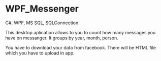 # WPF_Messenger
C#, WPF,  MS SQL, SQLConnection

 This desktop aplication allows to you to count how many messages you have on messanger. It groups by year, month, person. 
 
 You have to download your data from facebook. There will be HTML file which you have to upload in app.
